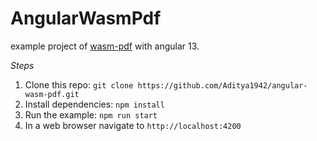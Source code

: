 # AngularWasmPdf

example project of [wasm-pdf](https://github.com/jussiniinikoski/wasm-pdf) with angular 13.

_Steps_

1. Clone this repo: `git clone https://github.com/Aditya1942/angular-wasm-pdf.git`
2. Install dependencies: `npm install`
3. Run the example: `npm run start`
4. In a web browser navigate to `http://localhost:4200`
